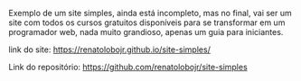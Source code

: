 
Exemplo de um site simples, ainda está incompleto, mas no final, vai ser um site com todos os cursos gratuitos disponíveis para se transformar em um programador web, nada muito grandioso, apenas um guia para iniciantes.


link do site: https://renatolobojr.github.io/site-simples/

Link do repositório: https://github.com/renatolobojr/site-simples